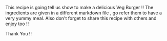 This recipe is going tell us show to make a delicious Veg Burger !! The ingredients are given in a different markdown file , go refer them to have a very yummy meal. Also don't forget to share this recipe with others and enjoy too !! 

Thank You !!

